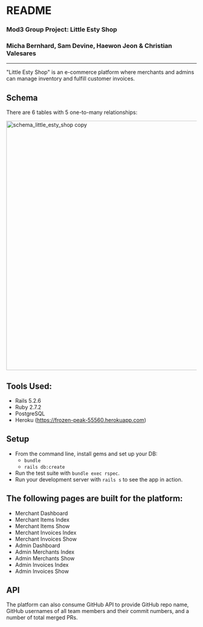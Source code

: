 # README

### Mod3 Group Project: Little Esty Shop
### Micha Bernhard, Sam Devine, Haewon Jeon & Christian Valesares
---

"Little Esty Shop" is an e-commerce platform where merchants and admins can manage inventory and fulfill customer invoices.

## Schema

There are 6 tables with 5 one-to-many relationships:

<img width="658" alt="schema_little_esty_shop copy" src="https://user-images.githubusercontent.com/86392608/141384508-04b2a58d-8a04-4f84-b4e5-8ca4d0b80123.png">



## Tools Used:
- Rails 5.2.6
- Ruby 2.7.2
- PostgreSQL
- Heroku (https://frozen-peak-55560.herokuapp.com)

## Setup

* From the command line, install gems and set up your DB:
    * `bundle`
    * `rails db:create`
* Run the test suite with `bundle exec rspec`.
* Run your development server with `rails s` to see the app in action.

## The following pages are built for the platform:
- Merchant Dashboard
- Merchant Items Index
- Merchant Items Show
- Merchant Invoices Index
- Merchant Invoices Show
- Admin Dashboard
- Admin Merchants Index
- Admin Merchants Show
- Admin Invoices Index
- Admin Invoices Show

## API

The platform can also consume GitHub API to provide GitHub repo name, GitHub usernames of all team members and their commit numbers, and a number of total merged PRs.
